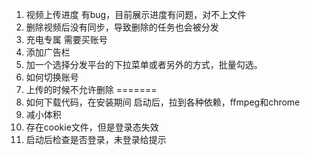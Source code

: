 1. 视频上传进度
  有bug，目前展示进度有问题，对不上文件
1. 删除视频后没有同步，导致删除的任务也会被分发
2. 充电专属
  需要买账号
1. 添加广告栏
2. 加一个选择分发平台的下拉菜单或者另外的方式，批量勾选。
3. 如何切换账号
1. 上传的时候不允许删除
=======
1. 如何下载代码，在安装期间
  启动后，拉到各种依赖，ffmpeg和chrome
1. 减小体积
2. 存在cookie文件，但是登录态失效
3. 启动后检查是否登录，未登录给提示
